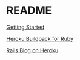 # README

[Getting Started](http://guides.rubyonrails.org/getting_started.html)

[Heroku Buildpack for Ruby](https://elements.heroku.com/buildpacks/heroku/heroku-buildpack-ruby)

[Rails Blog on Heroku](https://calm-oasis-97515.herokuapp.com/)
